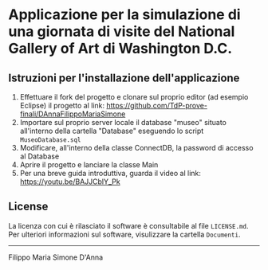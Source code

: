 # Applicazione per la simulazione di una giornata di visite del National Gallery of Art di Washington D.C.
## Istruzioni per l'installazione dell'applicazione
1. Effettuare il fork del progetto e clonare sul proprio editor (ad esempio Eclipse) il progetto al link: https://github.com/TdP-prove-finali/DAnnaFilippoMariaSimone
2. Importare sul proprio server locale il database "museo" situato all'interno della cartella "Database" eseguendo lo script `MuseoDatabase.sql`
3. Modificare, all'interno della classe ConnectDB, la password di accesso al Database
4. Aprire il progetto e lanciare la classe Main
5. Per una breve guida introduttiva, guarda il video al link: https://youtu.be/BAJJCblY_Pk

## License
La licenza con cui è rilasciato il software è consultabile al file `LICENSE.md`.<br>
Per ulteriori informazioni sul software, visulizzare la cartella `Documenti`.

<hr>
Filippo Maria Simone D'Anna
